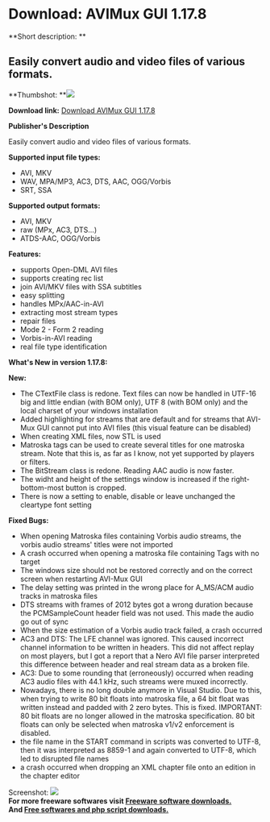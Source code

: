 # Download: AVIMux GUI 1.17.8

**Short description: **

## Easily convert audio and video files of various formats.

  
**Thumbshot: **![](http://www.freewarefiles.com/screenshot/avimuxgui_md.gif)   
  
**Download link:** [Download AVIMux GUI 1.17.8](http://freesoftwares.boysofts.com/AVIMux-GUI_program_22188.html)  
  

**Publisher's Description**  
  

Easily convert audio and video files of various formats.

**Supported input file types:**

  * AVI, MKV 
  * WAV, MPA/MP3, AC3, DTS, AAC, OGG/Vorbis 
  * SRT, SSA 

**Supported output formats:**

  * AVI, MKV 
  * raw (MPx, AC3, DTS...) 
  * ATDS-AAC, OGG/Vorbis 

**Features:**

  * supports Open-DML AVI files 
  * supports creating rec list 
  * join AVI/MKV files with SSA subtitles 
  * easy splitting 
  * handles MPx/AAC-in-AVI 
  * extracting most stream types 
  * repair files 
  * Mode 2 - Form 2 reading 
  * Vorbis-in-AVI reading 
  * real file type identification 

**What's New in version 1.17.8:**

**New:**

  * The CTextFile class is redone. Text files can now be handled in UTF-16 big and little endian (with BOM only), UTF 8 (with BOM only) and the local charset of your windows installation 
  * Added highlighting for streams that are default and for streams that AVI-Mux GUI cannot put into AVI files (this visual feature can be disabled) 
  * When creating XML files, now STL is used 
  * Matroska tags can be used to create several titles for one matroska stream. Note that this is, as far as I know, not yet supported by players or filters. 
  * The BitStream class is redone. Reading AAC audio is now faster. 
  * The widht and height of the settings window is increased if the right-bottom-most button is cropped. 
  * There is now a setting to enable, disable or leave unchanged the cleartype font setting 

**Fixed Bugs:**

* When opening Matroska files containing Vorbis audio streams, the vorbis audio streams' titles were not imported 
* A crash occurred when opening a matroska file containing Tags with no target 
* The windows size should not be restored correctly and on the correct screen when restarting AVI-Mux GUI 
* The delay setting was printed in the wrong place for A_MS/ACM audio tracks in matroska files 
* DTS streams with frames of 2012 bytes got a wrong duration because the PCMSampleCount header field was not used. This made the audio go out of sync 
* When the size estimation of a Vorbis audio track failed, a crash occurred 
* AC3 and DTS: The LFE channel was ignored. This caused incorrect channel information to be written in headers. This did not affect replay on most players, but I got a report that a Nero AVI file parser interpreted this difference between header and real stream data as a broken file. 
* AC3: Due to some rounding that (erroneously) occurred when reading AC3 audio files with 44.1 kHz, such streams were muxed incorrectly. 
* Nowadays, there is no long double anymore in Visual Studio. Due to this, when trying to write 80 bit floats into matroska file, a 64 bit float was written instead and padded with 2 zero bytes. This is fixed. IMPORTANT: 80 bit floats are no longer allowed in the matroska specification. 80 bit floats can only be selected when matroska v1/v2 enforcement is disabled. 
* the file name in the START command in scripts was converted to UTF-8, then it was interpreted as 8859-1 and again converted to UTF-8, which led to disrupted file names 
* a crash occurred when dropping an XML chapter file onto an edition in the chapter editor 

  
  
Screenshot: ![](http://www.freewarefiles.com/screenshot/avimuxgui.gif)  
**For more freeware softwares visit [Freeware software downloads.](http://freesoftwares.boysofts.com/)**   
**And [Free softwares and php script downloads.](http://www.boysofts.com/)**

